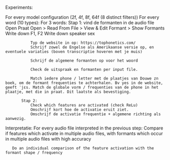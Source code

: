 
Experiments:

For every model configuration (2f, 4f, 8f, 64f (8 distinct filters))
   For every word (10 types):
       For 3 words:
           Stap 1: vind de formanten in de audio file
               Open Praat
               Open > Read From File > View & Edit
               Formant > Show Formants
               Write down F1, F2
               Write down speaker sex

               Typ de website in op: https://tophonetics.com/
               Schrijf zowel de Engelse als Amerikaanse versie op, en eventuele variaties (boven transcriptie hoveren met je muis)

               Schrijf de algemene formanten op voor het woord

               Check de uitspraak en formanten per input file.

               Match iedere phone / letter met de plaatjes van Douwe zn boek, om de formant frequenties te achterhalen. Bv yes in de website, geeft ˈjɛs. Match de globale vorm / frequenties van de phone in het plaatje, met die in praat. Dit laatste als bevestiging.

           Stap 2:
               Check which features are activated (check ReLu)
               Omschrijf kort hoe de activatie eruit ziet.
               Omschrijf de activatie frequentie + algemene richting als aanwezig.


Interpretatie:
   For every audio file interpreted in the previous step:
       Compare if features which activate in multiple audio files, with formants which occur in
       multiple audio files with high accuracy

       Do an individual comparison of the feature activation with the formant shape / frequency
